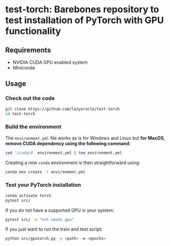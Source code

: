 # test-torch: Barebones repository to test installation of PyTorch with GPU functionality

## Requirements
* NVIDIA CUDA GPU enabled system
* Miniconda

## Usage

### Check out the code

```bash
git clone https://github.com/lazyoracle/test-torch
cd test-torch
```

### Build the environment

The `environment.yml` file works as is for Windows and Linux but **for MacOS, remove CUDA dependency using the following command**:

```bash
sed '/cuda/d' environment.yml | tee environment.yml
```

Creating a new `conda` environment is then straightforward using:

```bash
conda env create -f environment.yml
```

### Test your PyTorch installation

```bash
conda activate torch
pytest src/
```

If you do not have a supported GPU in your system:

```bash
pytest src/ -m "not needs_gpu"
```

If you just want to run the train and test script:

```bash
python src/gputorch.py -p <path> -e <epochs>
```
